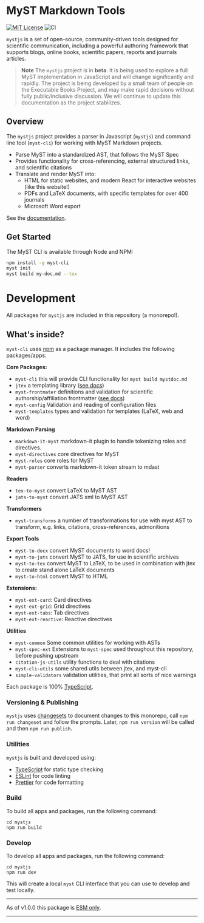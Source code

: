 # MyST Markdown Tools

[![MIT License](https://img.shields.io/badge/license-MIT-blue.svg)](https://github.com/executablebooks/mystjs/blob/main/LICENSE)
![CI](https://github.com/executablebooks/mystjs/workflows/CI/badge.svg)

`mystjs` is a set of open-source, community-driven tools designed for scientific communication, including a powerful authoring framework that supports blogs, online books, scientific papers, reports and journals articles.

> **Note**
> The `mystjs` project is in **beta**. It is being used to explore a full MyST implementation in JavaScript and will change significantly and rapidly.
> The project is being developed by a small team of people on the Executable Books Project, and may make rapid decisions without fully public/inclusive discussion.
> We will continue to update this documentation as the project stabilizes.

## Overview

The `mystjs` project provides a parser in Javascript (`mystjs`) and command line tool (`myst-cli`) for working with MyST Markdown projects.

- Parse MyST into a standardized AST, that follows the MyST Spec
- Provides functionality for cross-referencing, external structured links, and scientific citations
- Translate and render MyST into:
  - HTML for static websites, and modern React for interactive websites (like this website!)
  - PDFs and LaTeX documents, with specific templates for over 400 journals
  - Microsoft Word export

See the [documentation](https://myst-tools.org/docs/mystjs).

## Get Started

The MyST CLI is available through Node and NPM:

```bash
npm install -g myst-cli
myst init
myst build my-doc.md --tex
```

# Development

All packages for `mystjs` are included in this repository (a monorepo!).

## What's inside?

`myst-cli` uses [npm](https://www.npmjs.com/) as a package manager. It includes the following packages/apps:

**Core Packages:**

- `myst-cli` this will provide CLI functionality for `myst build mystdoc.md`
- `jtex` a templating library ([see docs](https://myst-tools.org/docs/jtex))
- `myst-frontmater` definitions and validation for scientific authorship/affiliation frontmatter ([see docs](https://myst-tools.org/docs/mystjs/frontmatter))
- `myst-config` Validation and reading of configuration files
- `myst-templates` types and validation for templates (LaTeX, web and word)

**Markdown Parsing**

- `markdown-it-myst` markdown-it plugin to handle tokenizing roles and directives.
- `myst-directives` core directives for MyST
- `myst-roles` core roles for MyST
- `myst-parser` converts markdown-it token stream to mdast

**Readers**

- `tex-to-myst` convert LaTeX to MyST AST
- `jats-to-myst` convert JATS xml to MyST AST

**Transformers**

- `myst-transforms` a number of transformations for use with myst AST to transform, e.g. links, citations, cross-references, admonitions

**Export Tools**

- `myst-to-docx` convert MyST documents to word docs!
- `myst-to-jats` convert MyST to JATS, for use in scientific archives
- `myst-to-tex` convert MyST to LaTeX, to be used in combination with jtex to create stand alone LaTeX documents
- `myst-to-html` convert MyST to HTML

**Extensions:**

- `myst-ext-card`: Card directives
- `myst-ext-grid`: Grid directives
- `myst-ext-tabs`: Tab directives
- `myst-ext-reactive`: Reactive directives

**Utilities**

- `myst-common` Some common utilities for working with ASTs
- `myst-spec-ext` Extensions to `myst-spec` used throughout this repository, before pushing upstream
- `citation-js-utils` utility functions to deal with citations
- `myst-cli-utils` some shared utils between jtex, and myst-cli
- `simple-validators` validation utilities, that print all sorts of nice warnings

Each package is 100% [TypeScript](https://www.typescriptlang.org/).

### Versioning & Publishing

`mystjs` uses [changesets](https://github.com/changesets/changesets) to document changes to this monorepo, call `npm run changeset` and follow the prompts. Later, `npm run version` will be called and then `npm run publish`.

### Utilities

`mystjs` is built and developed using:

- [TypeScript](https://www.typescriptlang.org/) for static type checking
- [ESLint](https://eslint.org/) for code linting
- [Prettier](https://prettier.io) for code formatting

### Build

To build all apps and packages, run the following command:

```
cd mystjs
npm run build
```

### Develop

To develop all apps and packages, run the following command:

```
cd mystjs
npm run dev
```

This will create a local `myst` CLI interface that you can use to develop and test locally.

---

As of v1.0.0 this package is [ESM only](https://gist.github.com/sindresorhus/a39789f98801d908bbc7ff3ecc99d99c).

---
